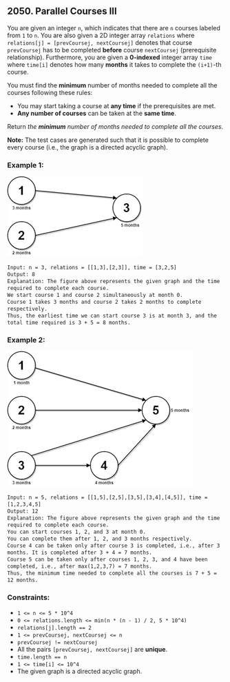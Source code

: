 ## 2050. Parallel Courses III

You are given an integer ```n```, which indicates that there are ```n``` courses labeled from ```1``` to ```n```. You are also given a 2D integer array ```relations``` where ```relations[j] = [prevCoursej, nextCoursej]``` denotes that course ```prevCoursej``` has to be completed **before** course ```nextCoursej``` (prerequisite relationship). Furthermore, you are given a **0-indexed** integer array ```time``` where ```time[i]``` denotes how many **months** it takes to complete the ```(i+1)```-th course.

You must find the **minimum** number of months needed to complete all the courses following these rules:

* You may start taking a course at **any time** if the prerequisites are met.
* **Any number of courses** can be taken at the **same time**.

Return *the **minimum** number of months needed to complete all the courses*.

**Note:** The test cases are generated such that it is possible to complete every course (i.e., the graph is a directed acyclic graph).

### Example 1:

![Example 1](images/example1.png)

```
Input: n = 3, relations = [[1,3],[2,3]], time = [3,2,5]
Output: 8
Explanation: The figure above represents the given graph and the time required to complete each course.
We start course 1 and course 2 simultaneously at month 0.
Course 1 takes 3 months and course 2 takes 2 months to complete respectively.
Thus, the earliest time we can start course 3 is at month 3, and the total time required is 3 + 5 = 8 months.
```
### Example 2:

![Example 2](images/example2.png)

```
Input: n = 5, relations = [[1,5],[2,5],[3,5],[3,4],[4,5]], time = [1,2,3,4,5]
Output: 12
Explanation: The figure above represents the given graph and the time required to complete each course.
You can start courses 1, 2, and 3 at month 0.
You can complete them after 1, 2, and 3 months respectively.
Course 4 can be taken only after course 3 is completed, i.e., after 3 months. It is completed after 3 + 4 = 7 months.
Course 5 can be taken only after courses 1, 2, 3, and 4 have been completed, i.e., after max(1,2,3,7) = 7 months.
Thus, the minimum time needed to complete all the courses is 7 + 5 = 12 months.
```

### Constraints:

* ```1 <= n <= 5 * 10^4```
* ```0 <= relations.length <= min(n * (n - 1) / 2, 5 * 10^4)```
* ```relations[j].length == 2```
* ```1 <= prevCoursej, nextCoursej <= n```
* ```prevCoursej != nextCoursej```
* All the pairs ```[prevCoursej, nextCoursej]``` are **unique**.
* ```time.length == n```
* ```1 <= time[i] <= 10^4```
* The given graph is a directed acyclic graph.